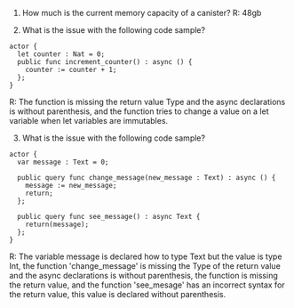 1. How much is the current memory capacity of a canister?
R: 48gb

2. What is the issue with the following code sample?
```
actor {
  let counter : Nat = 0;
  public func increment_counter() : async () {
    counter := counter + 1;
  };
}
```
R: The function is missing the return value Type and the async declarations is without parenthesis, and the function tries to change a value on a let variable when let variables are immutables.

3. What is the issue with the following code sample?
```
actor {
  var message : Text = 0;

  public query func change_message(new_message : Text) : async () {
    message := new_message;
    return;
  };
  
  public query func see_message() : async Text {
    return(message);
  };
}
```
R: The variable message is declared how to type Text but the value is type Int, the function 'change_message' is missing the Type of the return value and the async declarations is without parenthesis, the function is missing the return value, and the function 'see_mesage' has an incorrect syntax for the return value, this value is declared without parenthesis. 
